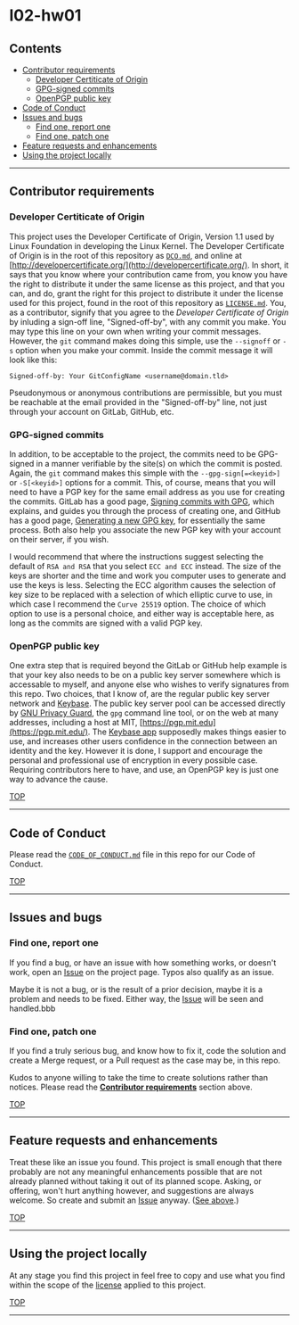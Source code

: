 # l02-hw01

## Contents

-  [Contributor requirements](#contributor-requirements)
   -  [Developer Certiticate of Origin](#developer-certiticate-of-origin)
   -  [GPG-signed commits](#gpg-signed-commits)
   -  [OpenPGP public key](#openpgp-public-key)
-  [Code of Conduct](#code-of-conduct)
-  [Issues and bugs](#issues-and-bugs)
   -  [Find one, report one](#find-one-report-one)
   -  [Find one, patch one](#find-one-patch-one)
-  [Feature requests and enhancements](#feature-requests-and-enhancements)
-  [Using the project locally](#using-the-project-locally)

---

## Contributor requirements

### Developer Certiticate of Origin

This project uses the Developer Certificate of Origin, Version 1.1 used by Linux Foundation in developing the Linux Kernel. The Developer Certificate of Origin is in the root of this repository as [`DCO.md`](./DCO.md), and online at [http://developercertificate.org/](http://developercertificate.org/). In short, it says that you know where your contribution came from, you know you have the right to distribute it under the same license as this project, and that you can, and do, grant the right for this project to distribute it under the license used for this project, found in the root of this repository as [`LICENSE.md`](./LICENSE.md). You, as a contributor, signify that you agree to the _Developer Certificate of Origin_ by inluding a sign-off line, "Signed-off-by", with any commit you make. You may type this line on your own when writing your commit messages. However, the `git` command makes doing this simple, use the `--signoff` or `-s` option when you make your commit. Inside the commit message it will look like this:

    Signed-off-by: Your GitConfigName <username@domain.tld>

Pseudonymous or anonymous contributions are permissible, but you must be reachable at the email provided in the "Signed-off-by" line, not just through your account on GitLab, GitHub, etc.

### GPG-signed commits

In addition, to be acceptable to the project, the commits need to be GPG-signed in a manner verifiable by the site(s) on which the commit is posted. Again, the `git` command makes this simple with the `--gpg-sign[=<keyid>]` or `-S[<keyid>]` options for a commit. This, of course, means that you will need to have a PGP key for the same email address as you use for creating the commits. GitLab has a good page, [Signing commits with GPG](https://gitlab.com/help/user/project/repository/gpg_signed_commits/index.md), which explains, and guides you through the process of creating one, and GitHub has a good page, [Generating a new GPG key](https://help.github.com/articles/generating-a-new-gpg-key/), for essentially the same process. Both also help you associate the new PGP key with your account on their server, if you wish.

I would recommend that where the instructions suggest selecting the default of `RSA and RSA` that you select `ECC and ECC` instead. The size of the keys are shorter and the time and work you computer uses to generate and use the keys is less. Selecting the ECC algorithm causes the selection of key size to be replaced with a selection of which elliptic curve to use, in which case I recommend the `Curve 25519` option. The choice of which option to use is a personal choice, and either way is acceptable here, as long as the commits are signed with a valid PGP key.

### OpenPGP public key

One extra step that is required beyond the GitLab or GitHub help example is that your key also needs to be on a public key server somewhere which is accessable to myself, and anyone else who wishes to verify signatures from this repo. Two choices, that I know of, are the regular public key server network and [Keybase](https://keybase.io/). The public key server pool can be accessed directly by [GNU Privacy Guard](https://www.gnupg.org/), the `gpg` command line tool, or on the web at many addresses, including a host at MIT, [https://pgp.mit.edu](https://pgp.mit.edu/). The [Keybase app](https://keybase.io/download) supposedly makes things easier to use, and increases other users confidence in the connection between an identity and the key. However it is done, I support and encourage the personal and professional use of encryption in every possible case. Requiring contributors here to have, and use, an OpenPGP key is just one way to advance the cause.

[TOP](#contents)

---

## Code of Conduct

Please read the [`CODE_OF_CONDUCT.md`](./CODE_OF_CONDUCT.md) file in this repo for our Code of Conduct.

[TOP](#contents)

---

## Issues and bugs

### Find one, report one

If you find a bug, or have an issue with how something works, or doesn't work, open an [Issue](../../issues) on the project page. Typos also qualify as an issue.

Maybe it is not a bug, or is the result of a prior decision, maybe it is a problem and needs to be fixed. Either way, the [Issue](../../issues) will be seen and handled.bbb

### Find one, patch one

If you find a truly serious bug, and know how to fix it, code the solution and create a Merge request, or a Pull request as the case may be, in this repo.

Kudos to anyone willing to take the time to create solutions rather than notices. Please read the [__Contributor requirements__](#contributor-requirements) section above.

[TOP](#contents)

---

## Feature requests and enhancements

Treat these like an issue you found. This project is small enough that there probably are not any meaningful enhancements possible that are not already planned without taking it out of its planned scope. Asking, or offering, won't hurt anything however, and suggestions are always welcome. So create and submit an [Issue](../../issues) anyway. ([See above](#issues-and-bugs).)

[TOP](#contents)

---

## Using the project locally

At any stage you find this project in feel free to copy and use what you find within the scope of the [license](./LICENSE.md) applied to this project.

[TOP](#contents)

---
